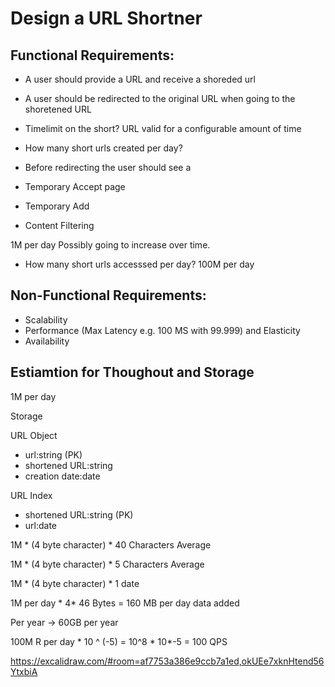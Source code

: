 
# Design a URL Shortner

## Functional Requirements:
- A user should provide a URL and receive a shoreded url
- A user should be redirected to the original URL when going to the shoretened URL

- Timelimit on the short? URL valid for a configurable amount of time

- How many short urls created per day?


- Before redirecting the user should see a 
- Temporary Accept page
- Temporary Add 
- Content Filtering 


1M per day
Possibly going to increase over time.


- How many short urls accesssed per day?
100M per day



## Non-Functional Requirements:
- Scalability
- Performance (Max Latency e.g. 100 MS with 99.999)
and Elasticity
- Availability






## Estiamtion for Thoughout and Storage

1M per day


Storage

URL Object
- url:string (PK)
- shortened URL:string
- creation date:date


URL Index
- shortened URL:string (PK)
- url:date



1M * (4 byte character) * 40 Characters Average 

1M * (4 byte character) * 5 Characters Average 

1M * (4 byte character) * 1 date

1M per day * 4* 46 Bytes =  160 MB per day data added

Per year -> 60GB per year



100M R per day * 10 ^ (-5) = 10^8 * 10*-5 = 100 QPS


https://excalidraw.com/#room=af7753a386e9ccb7a1ed,okUEe7xknHtend56YtxbiA
